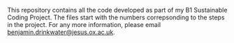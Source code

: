 This repository contains all the code developed as part of my B1 Sustainable Coding Project.
The files start with the numbers correpsonding to the steps in the project.
For any more information, please email benjamin.drinkwater@jesus.ox.ac.uk.

